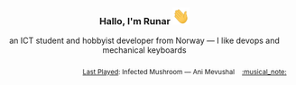 <h3 align="center">Hallo, I'm Runar <img src="./assets/wave.gif" width="30px" height="30px"></h3>

<div align="center">an ICT student and hobbyist developer from Norway — I like devops and mechanical keyboards</div>

<br/>
<div align="right"><sub>
  <a href="https://www.last.fm/user/runarsf">Last Played</a>: Infected Mushroom &mdash; Ani Mevushal &nbsp;&nbsp; <a href="https:&#x2F;&#x2F;www.last.fm&#x2F;music&#x2F;Infected+Mushroom&#x2F;_&#x2F;Ani+Mevushal">:musical_note:</a>
</sub></div>

